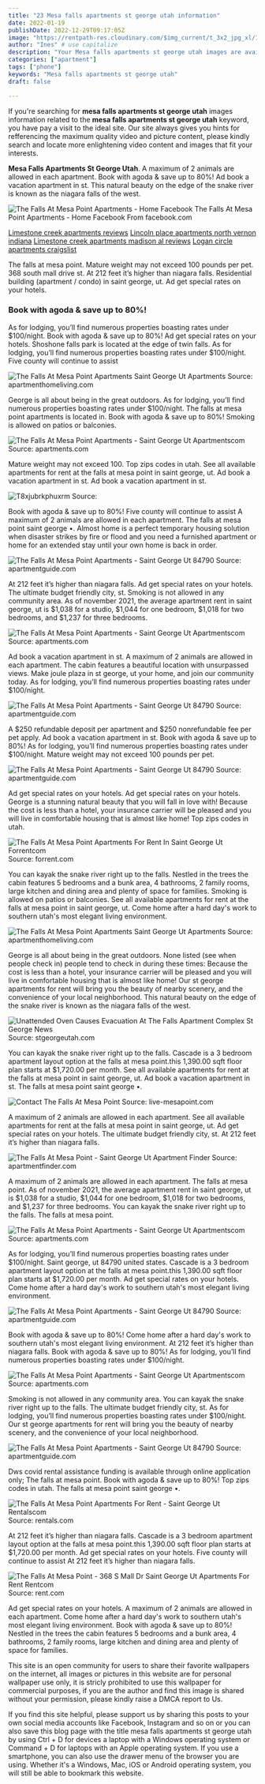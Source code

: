 ```yaml
---
title: "23 Mesa falls apartments st george utah information"
date: 2022-01-19
publishDate: 2022-12-29T09:17:05Z
image: "https://rentpath-res.cloudinary.com/$img_current/t_3x2_jpg_xl/127979e552cc5c54a25fcb28824dfce5"
author: "Ines" # use capitalize
description: "Your Mesa falls apartments st george utah images are available in this site. Mesa falls apartments st george utah are a topic that is being searched for and liked by netizens today. You can Download the Mesa falls apartments st george utah files here. Find and Download all royalty-free photos and vectors."
categories: ["apartment"]
tags: ["phone"]
keywords: "Mesa falls apartments st george utah"
draft: false

---
```


If you're searching for **mesa falls apartments st george utah** images information related to the **mesa falls apartments st george utah** keyword, you have pay a visit to the ideal  site.  Our site always  gives you  hints  for refferencing  the maximum  quality video and picture  content, please kindly search and locate more enlightening video content and images  that fit your interests.

**Mesa Falls Apartments St George Utah**. A maximum of 2 animals are allowed in each apartment. Book with agoda &amp; save up to 80%! Ad book a vacation apartment in st. This natural beauty on the edge of the snake river is known as the niagara falls of the west.

![The Falls At Mesa Point Apartments - Home Facebook](https://lookaside.fbsbx.com/lookaside/crawler/media/?media_id=2985329584853668 "The Falls At Mesa Point Apartments - Home Facebook")
The Falls At Mesa Point Apartments - Home Facebook From facebook.com

[Limestone creek apartments reviews](/limestone-creek-apartments-reviews/)
[Lincoln place apartments north vernon indiana](/lincoln-place-apartments-north-vernon-indiana/)
[Limestone creek apartments madison al reviews](/limestone-creek-apartments-madison-al-reviews/)
[Logan circle apartments craigslist](/logan-circle-apartments-craigslist/)

The falls at mesa point. Mature weight may not exceed 100 pounds per pet. 368 south mall drive st. At 212 feet it’s higher than niagara falls. Residential building (apartment / condo) in saint george, ut. Ad get special rates on your hotels.

### Book with agoda &amp; save up to 80%!

As for lodging, you’ll find numerous properties boasting rates under $100/night. Book with agoda &amp; save up to 80%! Ad get special rates on your hotels. Shoshone falls park is located at the edge of twin falls. As for lodging, you’ll find numerous properties boasting rates under $100/night. Five county will continue to assist


![The Falls At Mesa Point Apartments Saint George Ut Apartments](https://images1.apartmenthomeliving.com/i2/KsvuYwwlFlJsitox95zbcGNNWuROsqkDOOutkM4Udd8/117/image.jpg "The Falls At Mesa Point Apartments Saint George Ut Apartments")
Source: apartmenthomeliving.com

George is all about being in the great outdoors. As for lodging, you’ll find numerous properties boasting rates under $100/night. The falls at mesa point apartments is located in. Book with agoda &amp; save up to 80%! Smoking is allowed on patios or balconies.

![The Falls At Mesa Point Apartments - Saint George Ut Apartmentscom](https://images1.apartments.com/i2/UjXbu0-SrR_HyzdOjy6LyysnLNtcN6J9EqML71J2Uls/117/the-falls-at-mesa-point-saint-george-ut-building-photo.jpg?p=1 "The Falls At Mesa Point Apartments - Saint George Ut Apartmentscom")
Source: apartments.com

Mature weight may not exceed 100. Top zips codes in utah. See all available apartments for rent at the falls at mesa point in saint george, ut. Ad book a vacation apartment in st. Ad book a vacation apartment in st.

![T8xjubrkphuxrm](https://images1.apartments.com/m2/8JGemJDgOKhvWCMHoqfIww9gJxcXhhjKmRRMv3mNqi0/H330W495/the-falls-at-mesa-point-saint-george-ut-map-image-of-the-property.jpg?p=1 "T8xjubrkphuxrm")
Source: 

Book with agoda &amp; save up to 80%! Five county will continue to assist A maximum of 2 animals are allowed in each apartment. The falls at mesa point saint george •. Almost home is a perfect temporary housing solution when disaster strikes by fire or flood and you need a furnished apartment or home for an extended stay until your own home is back in order.

![The Falls At Mesa Point Apartments - Saint George Ut 84790](https://rentpath-res.cloudinary.com/$img_current/t_3x2_jpg_xl/12bb4a9ff4ff99b46177fbf268416fff "The Falls At Mesa Point Apartments - Saint George Ut 84790")
Source: apartmentguide.com

At 212 feet it’s higher than niagara falls. Ad get special rates on your hotels. The ultimate budget friendly city, st. Smoking is not allowed in any community area. As of november 2021, the average apartment rent in saint george, ut is $1,038 for a studio, $1,044 for one bedroom, $1,018 for two bedrooms, and $1,237 for three bedrooms.

![The Falls At Mesa Point Apartments - Saint George Ut Apartmentscom](https://images1.apartments.com/i2/ypG2E2Nlin2BiN2Gm3zMtf2qV6jPC3eN409PJOEJm8A/117/the-falls-at-mesa-point-saint-george-ut-building-photo.jpg?p=1 "The Falls At Mesa Point Apartments - Saint George Ut Apartmentscom")
Source: apartments.com

Ad book a vacation apartment in st. A maximum of 2 animals are allowed in each apartment. The cabin features a beautiful location with unsurpassed views. Make joule plaza in st george, ut your home, and join our community today. As for lodging, you’ll find numerous properties boasting rates under $100/night.

![The Falls At Mesa Point Apartments - Saint George Ut 84790](https://rentpath-res.cloudinary.com/$img_current/t_3x2_jpg_xl/86b316d7df9bb1f25e25d0d39683f984 "The Falls At Mesa Point Apartments - Saint George Ut 84790")
Source: apartmentguide.com

A $250 refundable deposit per apartment and $250 nonrefundable fee per pet apply. Ad book a vacation apartment in st. Book with agoda &amp; save up to 80%! As for lodging, you’ll find numerous properties boasting rates under $100/night. Mature weight may not exceed 100 pounds per pet.

![The Falls At Mesa Point Apartments - Saint George Ut 84790](https://rentpath-res.cloudinary.com/$img_current/t_3x2_jpg_xl/3dae341135830b0fefd514c6ca90501a "The Falls At Mesa Point Apartments - Saint George Ut 84790")
Source: apartmentguide.com

Ad get special rates on your hotels. Ad get special rates on your hotels. George is a stunning natural beauty that you will fall in love with! Because the cost is less than a hotel, your insurance carrier will be pleased and you will live in comfortable housing that is almost like home! Top zips codes in utah.

![The Falls At Mesa Point Apartments For Rent In Saint George Ut Forrentcom](https://images1.forrent.com/i2/J3ozm61laF5znCfBdHpVn1KVsz0byY5lbgOXhdBUoho/102/image.jpg "The Falls At Mesa Point Apartments For Rent In Saint George Ut Forrentcom")
Source: forrent.com

You can kayak the snake river right up to the falls. Nestled in the trees the cabin features 5 bedrooms and a bunk area, 4 bathrooms, 2 family rooms, large kitchen and dining area and plenty of space for families. Smoking is allowed on patios or balconies. See all available apartments for rent at the falls at mesa point in saint george, ut. Come home after a hard day&#039;s work to southern utah&#039;s most elegant living environment.

![The Falls At Mesa Point Apartments Saint George Ut Apartments](https://images1.apartmenthomeliving.com/i2/qjT1pBtXRafnBFP7nnTzSE1X9r5oAjikx4N7IKADn6k/117/image.jpg "The Falls At Mesa Point Apartments Saint George Ut Apartments")
Source: apartmenthomeliving.com

George is all about being in the great outdoors. None listed (see when people check in) people tend to check in during these times: Because the cost is less than a hotel, your insurance carrier will be pleased and you will live in comfortable housing that is almost like home! Our st george apartments for rent will bring you the beauty of nearby scenery, and the convenience of your local neighborhood. This natural beauty on the edge of the snake river is known as the niagara falls of the west.

![Unattended Oven Causes Evacuation At The Falls Apartment Complex St George News](https://www.stgeorgeutah.com/wp-content/uploads/2016/03/IMG_9811.jpg "Unattended Oven Causes Evacuation At The Falls Apartment Complex St George News")
Source: stgeorgeutah.com

You can kayak the snake river right up to the falls. Cascade is a 3 bedroom apartment layout option at the falls at mesa point.this 1,390.00 sqft floor plan starts at $1,720.00 per month. See all available apartments for rent at the falls at mesa point in saint george, ut. Ad book a vacation apartment in st. The falls at mesa point saint george •.

![Contact The Falls At Mesa Point](https://medialibrarycdn.entrata.com/media_library/10792/5c410905d1ee95.80487470480.jpg "Contact The Falls At Mesa Point")
Source: live-mesapoint.com

A maximum of 2 animals are allowed in each apartment. See all available apartments for rent at the falls at mesa point in saint george, ut. Ad get special rates on your hotels. The ultimate budget friendly city, st. At 212 feet it’s higher than niagara falls.

![The Falls At Mesa Point - Saint George Ut Apartment Finder](https://image1.apartmentfinder.com/i2/B75zCyPh_EeBGTpkp_DacdGDFtR8TfpNjndDwD5R3zY/117/the-falls-at-mesa-point-saint-george-ut-building-photo.png "The Falls At Mesa Point - Saint George Ut Apartment Finder")
Source: apartmentfinder.com

A maximum of 2 animals are allowed in each apartment. The falls at mesa point. As of november 2021, the average apartment rent in saint george, ut is $1,038 for a studio, $1,044 for one bedroom, $1,018 for two bedrooms, and $1,237 for three bedrooms. You can kayak the snake river right up to the falls. The falls at mesa point.

![The Falls At Mesa Point Apartments - Saint George Ut Apartmentscom](https://images1.apartments.com/i2/5ZqUJDIIyUVk7EnipzWyuJy4_U06DlLBCG-i2YxURE4/111/the-falls-at-mesa-point-saint-george-ut-pool.jpg "The Falls At Mesa Point Apartments - Saint George Ut Apartmentscom")
Source: apartments.com

As for lodging, you’ll find numerous properties boasting rates under $100/night. Saint george, ut 84790 united states. Cascade is a 3 bedroom apartment layout option at the falls at mesa point.this 1,390.00 sqft floor plan starts at $1,720.00 per month. Ad get special rates on your hotels. Come home after a hard day&#039;s work to southern utah&#039;s most elegant living environment.

![The Falls At Mesa Point Apartments - Saint George Ut 84790](https://rentpath-res.cloudinary.com/$img_current/t_3x2_jpg_xl/38b90a88509975620f6106639d5ba289 "The Falls At Mesa Point Apartments - Saint George Ut 84790")
Source: apartmentguide.com

Book with agoda &amp; save up to 80%! Come home after a hard day&#039;s work to southern utah&#039;s most elegant living environment. At 212 feet it’s higher than niagara falls. Book with agoda &amp; save up to 80%! As for lodging, you’ll find numerous properties boasting rates under $100/night.

![The Falls At Mesa Point Apartments - Saint George Ut Apartmentscom](https://images1.apartments.com/i2/ik8hpQIoVBvg7s6NxLHfp7iGSHoE4bjxGIBliZyzhR0/117/the-falls-at-mesa-point-saint-george-ut-building-photo.png?p=1 "The Falls At Mesa Point Apartments - Saint George Ut Apartmentscom")
Source: apartments.com

Smoking is not allowed in any community area. You can kayak the snake river right up to the falls. The ultimate budget friendly city, st. As for lodging, you’ll find numerous properties boasting rates under $100/night. Our st george apartments for rent will bring you the beauty of nearby scenery, and the convenience of your local neighborhood.

![The Falls At Mesa Point Apartments - Saint George Ut 84790](https://rentpath-res.cloudinary.com/$img_current/t_3x2_jpg_xl/689775d9c69889f9b693e1413ad3b3c2 "The Falls At Mesa Point Apartments - Saint George Ut 84790")
Source: apartmentguide.com

Dws covid rental assistance funding is available through online application only; The falls at mesa point. Book with agoda &amp; save up to 80%! Top zips codes in utah. The falls at mesa point saint george •.

![The Falls At Mesa Point Apartments For Rent - Saint George Ut Rentalscom](https://rentpath-res.cloudinary.com/w_400,h_250,t_rp,cs_tinysrgb,fl_force_strip,c_fill,q_auto:low,dpr_1.0/e_unsharp_mask:50/784a7c0c1b503dec58eb8b38ac362a74 "The Falls At Mesa Point Apartments For Rent - Saint George Ut Rentalscom")
Source: rentals.com

At 212 feet it’s higher than niagara falls. Cascade is a 3 bedroom apartment layout option at the falls at mesa point.this 1,390.00 sqft floor plan starts at $1,720.00 per month. Ad get special rates on your hotels. Five county will continue to assist At 212 feet it’s higher than niagara falls.

![The Falls At Mesa Point - 368 S Mall Dr Saint George Ut Apartments For Rent Rentcom](https://rentpath-res.cloudinary.com/$img_current/t_3x2_jpg_xl/127979e552cc5c54a25fcb28824dfce5 "The Falls At Mesa Point - 368 S Mall Dr Saint George Ut Apartments For Rent Rentcom")
Source: rent.com

Ad get special rates on your hotels. A maximum of 2 animals are allowed in each apartment. Come home after a hard day&#039;s work to southern utah&#039;s most elegant living environment. Book with agoda &amp; save up to 80%! Nestled in the trees the cabin features 5 bedrooms and a bunk area, 4 bathrooms, 2 family rooms, large kitchen and dining area and plenty of space for families.

This site is an open community for users to share their favorite wallpapers on the internet, all images or pictures in this website are for personal wallpaper use only, it is stricly prohibited to use this wallpaper for commercial purposes, if you are the author and find this image is shared without your permission, please kindly raise a DMCA report to Us.

If you find this site helpful, please support us by sharing this posts to your own social media accounts like Facebook, Instagram and so on or you can also save this blog page with the title mesa falls apartments st george utah by using Ctrl + D for devices a laptop with a Windows operating system or Command + D for laptops with an Apple operating system. If you use a smartphone, you can also use the drawer menu of the browser you are using. Whether it's a Windows, Mac, iOS or Android operating system, you will still be able to bookmark this website.
